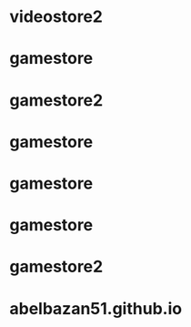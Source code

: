 # videostore2
# gamestore
# gamestore2
# gamestore
# gamestore
# gamestore
# gamestore2
# abelbazan51.github.io
